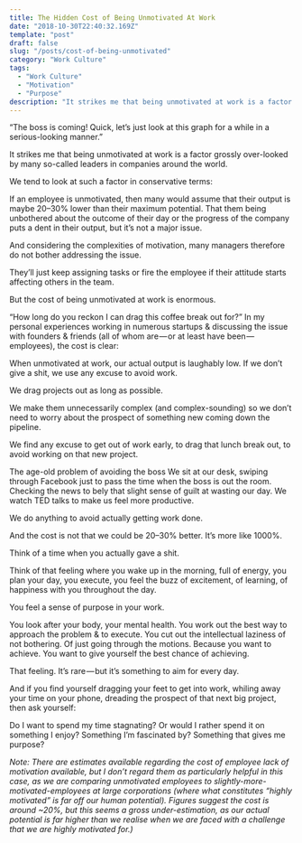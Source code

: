 ```yaml
---
title: The Hidden Cost of Being Unmotivated At Work
date: "2018-10-30T22:40:32.169Z"
template: "post"
draft: false
slug: "/posts/cost-of-being-unmotivated"
category: "Work Culture"
tags:
  - "Work Culture"
  - "Motivation"
  - "Purpose"
description: "It strikes me that being unmotivated at work is a factor grossly over-looked by many so-called leaders in companies around the world."
---
```



“The boss is coming! Quick, let’s just look at this graph for a while in a serious-looking manner.”

It strikes me that being unmotivated at work is a factor grossly over-looked by many so-called leaders in companies around the world.

We tend to look at such a factor in conservative terms:

If an employee is unmotivated, then many would assume that their output is maybe 20–30% lower than their maximum potential. That them being unbothered about the outcome of their day or the progress of the company puts a dent in their output, but it’s not a major issue.

And considering the complexities of motivation, many managers therefore do not bother addressing the issue.

They’ll just keep assigning tasks or fire the employee if their attitude starts affecting others in the team.

But the cost of being unmotivated at work is enormous.


“How long do you reckon I can drag this coffee break out for?”
In my personal experiences working in numerous startups & discussing the issue with founders & friends (all of whom are — or at least have been — employees), the cost is clear:

When unmotivated at work, our actual output is laughably low. If we don’t give a shit, we use any excuse to avoid work.

We drag projects out as long as possible.

We make them unnecessarily complex (and complex-sounding) so we don’t need to worry about the prospect of something new coming down the pipeline.

We find any excuse to get out of work early, to drag that lunch break out, to avoid working on that new project.


The age-old problem of avoiding the boss
We sit at our desk, swiping through Facebook just to pass the time when the boss is out the room. Checking the news to bely that slight sense of guilt at wasting our day. We watch TED talks to make us feel more productive.

We do anything to avoid actually getting work done.

And the cost is not that we could be 20–30% better. It’s more like 1000%.

Think of a time when you actually gave a shit.

Think of that feeling where you wake up in the morning, full of energy, you plan your day, you execute, you feel the buzz of excitement, of learning, of happiness with you throughout the day.

You feel a sense of purpose in your work.

You look after your body, your mental health. You work out the best way to approach the problem & to execute. You cut out the intellectual laziness of not bothering. Of just going through the motions. Because you want to achieve. You want to give yourself the best chance of achieving.

That feeling. It’s rare — but it’s something to aim for every day.

And if you find yourself dragging your feet to get into work, whiling away your time on your phone, dreading the prospect of that next big project, then ask yourself:

Do I want to spend my time stagnating? Or would I rather spend it on something I enjoy? Something I’m fascinated by? Something that gives me purpose?

*Note: There are estimates available regarding the cost of employee lack of motivation available, but I don’t regard them as particularly helpful in this case, as we are comparing unmotivated employees to slightly-more-motivated-employees at large corporations (where what constitutes “highly motivated” is far off our human potential). Figures suggest the cost is around ~20%, but this seems a gross under-estimation, as our actual potential is far higher than we realise when we are faced with a challenge that we are highly motivated for.)*
